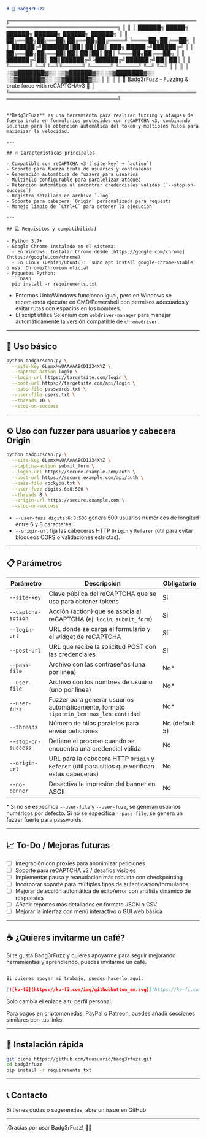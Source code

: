 ```markdown
# 🦡 Badg3rFuzz

```

╔══════════════════════════════════════════════════════════════════════════════╗
║                                                                              ║
║        ██████╗  █████╗ ██████╗  ██████╗ ██████╗ ██████╗                      ║
║        ██╔══██╗██╔══██╗██╔══██╗██╔════╝ ╚════██╗██╔══██╗                     ║
║        ██████╔╝███████║██║  ██║██║  ███╗ █████╔╝██████╔╝                     ║
║        ██╔══██╗██╔══██║██║  ██║██║   ██║ ╚═══██╗██╔══██╗                     ║
║        ██████╔╝██║  ██║██████╔╝╚██████╔╝██████╔╝██║  ██║                     ║
║        ╚═════╝ ╚═╝  ╚═╝╚═════╝  ╚═════╝ ╚═════╝ ╚═╝  ╚═╝                     ║
║                                                                              ║
║   ░▒▓███████▓▒░ ░▒▓██████▓▒░ ░▒▓███████▓▒░ ░▒▓██████▓▒░ ░▒▓██████▓▒░         ║
║                                                                              ║
║                  🦡 Badg3rFuzz - Fuzzing & brute force with reCAPTCHAv3 🦡  ║
╚══════════════════════════════════════════════════════════════════════════════╝

````

**Badg3rFuzz** es una herramienta para realizar fuzzing y ataques de fuerza bruta en formularios protegidos con reCAPTCHA v3, combinando Selenium para la obtención automática del token y múltiples hilos para maximizar la velocidad.

---

## 🔥 Características principales

- Compatible con reCAPTCHA v3 (`site-key` + `action`)
- Soporte para fuerza bruta de usuarios y contraseñas
- Generación automática de fuzzers para usuarios
- Multihilo configurable para paralelizar ataques
- Detención automática al encontrar credenciales válidas (`--stop-on-success`)
- Registro detallado en archivo `.log`
- Soporte para cabecera `Origin` personalizada para requests
- Manejo limpio de `Ctrl+C` para detener la ejecución

---

## 💻 Requisitos y compatibilidad

- Python 3.7+
- Google Chrome instalado en el sistema:
  - En Windows: Instalar Chrome desde [https://google.com/chrome](https://google.com/chrome)
  - En Linux (Debian/Ubuntu): `sudo apt install google-chrome-stable` o usar Chrome/Chromium oficial
- Paquetes Python:
  ```bash
  pip install -r requirements.txt
````

* Entornos Unix/Windows funcionan igual, pero en Windows se recomienda ejecutar en CMD/Powershell con permisos adecuados y evitar rutas con espacios en los nombres.
* El script utiliza Selenium con `webdriver-manager` para manejar automáticamente la versión compatible de `chromedriver`.

---

## 🚀 Uso básico

```bash
python badg3rscan.py \
  --site-key 6LemxMwUAAAAABCD1234XYZ \
  --captcha-action login \
  --login-url https://targetsite.com/login \
  --post-url https://targetsite.com/api/login \
  --pass-file passwords.txt \
  --user-file users.txt \
  --threads 10 \
  --stop-on-success
```

---

## ⚙️ Uso con fuzzer para usuarios y cabecera Origin

```bash
python badg3rscan.py \
  --site-key 6LemxMwUAAAAABCD1234XYZ \
  --captcha-action submit_form \
  --login-url https://secure.example.com/auth \
  --post-url https://secure.example.com/api/auth \
  --pass-file rockyou.txt \
  --user-fuzz digits:6:8:500 \
  --threads 8 \
  --origin-url https://secure.example.com \
  --stop-on-success
```

* `--user-fuzz digits:6:8:500` genera 500 usuarios numéricos de longitud entre 6 y 8 caracteres.
* `--origin-url` fija las cabeceras HTTP `Origin` y `Referer` (útil para evitar bloqueos CORS o validaciones estrictas).

---

## 📋 Parámetros

| Parámetro           | Descripción                                                                                     | Obligatorio    |
| ------------------- | ----------------------------------------------------------------------------------------------- | -------------- |
| `--site-key`        | Clave pública del reCAPTCHA que se usa para obtener tokens                                      | Sí             |
| `--captcha-action`  | Acción (action) que se asocia al reCAPTCHA (ej: `login`, `submit_form`)                         | Sí             |
| `--login-url`       | URL donde se carga el formulario y el widget de reCAPTCHA                                       | Sí             |
| `--post-url`        | URL que recibe la solicitud POST con las credenciales                                           | Sí             |
| `--pass-file`       | Archivo con las contraseñas (una por línea)                                                     | No\*           |
| `--user-file`       | Archivo con los nombres de usuario (uno por línea)                                              | No\*           |
| `--user-fuzz`       | Fuzzer para generar usuarios automáticamente, formato `tipo:min_len:max_len:cantidad`           | No\*           |
| `--threads`         | Número de hilos paralelos para enviar peticiones                                                | No (default 5) |
| `--stop-on-success` | Detiene el proceso cuando se encuentra una credencial válida                                    | No             |
| `--origin-url`      | URL para la cabecera HTTP `Origin` y `Referer` (útil para sitios que verifican estas cabeceras) | No             |
| `--no-banner`       | Desactiva la impresión del banner en ASCII                                                      | No             |

\* Si no se especifica `--user-file` y `--user-fuzz`, se generan usuarios numéricos por defecto. Si no se especifica `--pass-file`, se genera un fuzzer fuerte para passwords.

---

## 📈 To-Do / Mejoras futuras

* [ ] Integración con proxies para anonimizar peticiones
* [ ] Soporte para reCAPTCHA v2 / desafíos visibles
* [ ] Implementar pausa y reanudación más robusta con checkpointing
* [ ] Incorporar soporte para múltiples tipos de autenticación/formularios
* [ ] Mejorar detección automática de éxito/error con análisis dinámico de respuestas
* [ ] Añadir reportes más detallados en formato JSON o CSV
* [ ] Mejorar la interfaz con menú interactivo o GUI web básica

---

## ☕ ¿Quieres invitarme un café?

Si te gusta Badg3rFuzz y quieres apoyarme para seguir mejorando herramientas y aprendiendo, puedes invitarme un café.


```markdown

Si quieres apoyar mi trabajo, puedes hacerlo aquí:

[![ko-fi](https://ko-fi.com/img/githubbutton_sm.svg)](https://ko-fi.com/X8X61IO019)
```

Solo cambia el enlace a tu perfil personal.

Para pagos en criptomonedas, PayPal o Patreon, puedes añadir secciones similares con tus links.

---

## 🔧 Instalación rápida

```bash
git clone https://github.com/tuusuario/badg3rfuzz.git
cd badg3rfuzz
pip install -r requirements.txt
```

---

## 📞 Contacto

Si tienes dudas o sugerencias, abre un issue en GitHub.

---

¡Gracias por usar Badg3rFuzz! 🦡💥
```